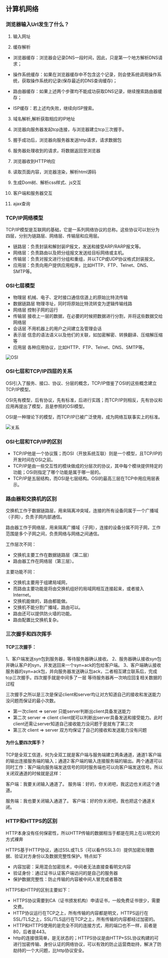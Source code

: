 ## 计算机网络

### 浏览器输入Url发生了什么？

1. 输入网址

2. 缓存解析

- 浏览器缓存：浏览器会记录DNS一段时间，因此，只是第一个地方解析DNS请求；

- 操作系统缓存：如果在浏览器缓存中不包含这个记录，则会使系统调用操作系统，获取操作系统的记录(保存最近的DNS查询缓存)；

- 路由器缓存：如果上述两个步骤均不能成功获取DNS记录，继续搜索路由器缓存；

- ISP缓存：若上述均失败，继续向ISP搜索。

3. 域名解析,解析获取相应的IP地址

4. 浏览器向服务器发起tcp连接，与浏览器建立tcp三次握手。

5. 握手成功后，浏览器向服务器发送http请求，请求数据包

6. 服务器处理收到的请求，将数据返回至浏览器

7. 浏览器收到HTTP响应

8. 读取页面内容，浏览器渲染，解析html源码

9. 生成Dom树、解析css样式、js交互

10. 客户端和服务器交互

11. ajax查询

### TCP/IP网络模型

TCP/IP模型是互联网的基础，它是一系列网络协议的总称。这些协议可以划分为四层，分别为链路层、网络层、传输层和应用层。

- 链路层：负责封装和解封装IP报文，发送和接受ARP/RARP报文等。
- 网络层：负责路由以及把分组报文发送给目标网络或主机。
- 传输层：负责对报文进行分组和重组，并以TCP或UDP协议格式封装报文。
- 应用层：负责向用户提供应用程序，比如HTTP、FTP、Telnet、DNS、SMTP等。

### OSI七层模型

- 物理层
机械、电子、定时接口通信信道上的原始比特流传输
- 数据链路层
物理寻址，同时将原始比特流转变为逻辑传输线路
- 网络层
控制子网的运行
- 传输层
接收上一层的数据，在必要的时候把数据进行分割，并将这些数据交给网络层
- 会话层
不用机器上的用户之间建立及管理会话
- 表示层
信息的语法语义以及他们的关联，如加密解密、转换翻译、压缩解压缩等
- 应用层
各种应用协议，比如HTTP、FTP、Telnet、DNS、SMTP等。

![OSI](./img/OSI.png)

### OSI七层和TCP/IP四层的关系

OSI引入了服务、接口、协议、分层的概念，TCP/IP借鉴了OSI的这些概念建立TCP/IP模型。

OSI先有模型，后有协议，先有标准，后进行实践；而TCP/IP则相反，先有协议和应用再提出了模型，且是参照的OSI模型。

OSI是一种理论下的模型，而TCP/IP已被广泛使用，成为网络互联事实上的标准。

![关系](./img/关系.png)

### OSI七层和TCP/IP的区别

- TCP/IP他是一个协议簇；而OSI（开放系统互联）则是一个模型，且TCP/IP的开发时间在OSI之前。
- TCP/IP是由一些交互性的模块做成的分层次的协议，其中每个模块提供特定的功能；OSi则指定了哪个功能是属于哪一层的。
- TCP/IP是五层结构，而OSI是七层结构。OSI的最高三层在TCP中用应用层表示。

### 路由器和交换机的区别

交换机工作于数据链路层，用来隔离冲突域，连接的所有设备同属于一个广播域（子网），负责子网内部通信。

路由器工作于网络层，用来隔离广播域（子网），连接的设备分属不同子网，工作范围是多个子网之间，负责网络与网络之间通信。

工作层次不同：

- 交换机主要工作在数据链路层（第二层）
- 路由器工作在网络层（第三层）。

主要功能不同：
- 交换机主要用于组建局域网，
- 而路由主要功能是将由交换机组好的局域网相互连接起来，或者接入Internet。
- 交换机能做的，路由都能做。
- 交换机不能分割广播域，路由可以。
- 路由还可以提供防火墙的功能。
- 路由配置比交换机复杂。

### 三次握手和四次挥手

#### TCP三次握手：
1、客户端发送syn包到服务器，等待服务器确认接收。
2、服务器确认接收syn包并确认客户的syn，并发送回来一个syn+ack的包给客户端。
3、客户端确认接收服务器的syn+ack包，并向服务器发送确认包ack，二者相互建立联系后，完成tcp三次握手。四次握手就是中间多了一层 等待服务器再一次响应回复相关数据的过程

三次握手之所以是三次是保证client和server均让对方知道自己的接收和发送能力没问题而保证的最小次数。

- 第一次client => server 只能server判断出client具备发送能力
- 第二次 server => client client就可以判断出server具备发送和接受能力。此时client还需让server知道自己接收能力没问题于是就有了第三次
- 第三次 client => server 双方均保证了自己的接收和发送能力没有问题

#### 为什么要四次挥手？
TCP是全双工信道，何为全双工就是客户端与服务端建立两条通道，通道1:客户端的输出连接服务端的输入；通道2:客户端的输入连接服务端的输出。两个通道可以同时工作：客户端向服务端发送信号的同时服务端也可以向客户端发送信号。所以关闭双通道的时候就是这样：

客户端：我要关闭输入通道了。
服务端：好的，你关闭吧，我这边也关闭这个通道。

服务端：我也要关闭输入通道了。
客户端：好的你关闭吧，我也把这个通道关闭。

### HTTP和HTTPS的区别

HTTP本身没有任何保密性，所以HTTP传输的数据相当于都是在网上在以明文的方式裸奔

HTTPS基于HTTP协议，通过SSL或TLS（可以看作SSL3.0）提供加密处理数据、验证对方身份以及数据完整性保护。特点如下

- 内容加密：采用混合加密技术，中间者无法直接查看明文内容
- 验证身份：通过证书认证客户端访问的是自己的服务器
- 保护数据完整性：防止传输的内容被中间人冒充或者篡改

HTTPS和HTTP的区别主要如下：

- HTTPS协议需要到CA（证书颁发机构）申请证书，一般免费证书很少，需要交费。
- HTTP协议运行在TCP之上，所有传输的内容都是明文，HTTPS运行在SSL/TLS之上，SSL/TLS运行在TCP之上，所有传输的内容都经过加密的。
- HTTP和HTTPS使用的是完全不同的连接方式，用的端口也不一样，前者是80，后者是443。
- http的连接很简单，是无状态的；HTTPS协议是由HTTP+SSL协议构建的可进行加密传输、身份认证的网络协议，可以有效的防止运营商劫持，解决了防劫持的一个大问题，比http协议安全。
